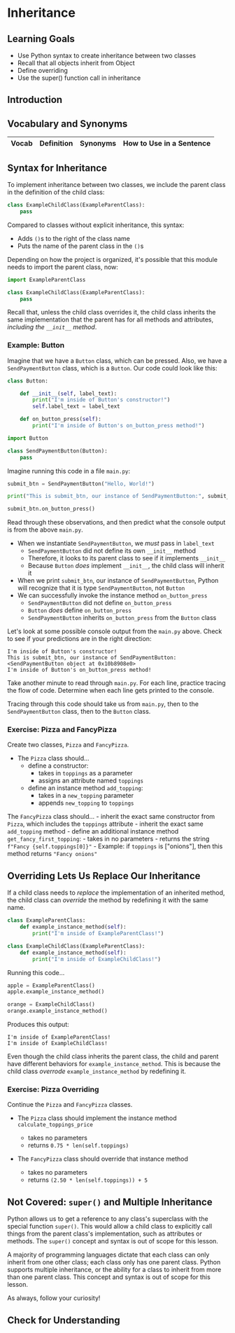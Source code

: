 # Inheritance

## Learning Goals

- Use Python syntax to create inheritance between two classes
- Recall that all objects inherit from Object
- Define overriding
- Use the super() function call in inheritance

## Introduction


## Vocabulary and Synonyms

| Vocab | Definition | Synonyms | How to Use in a Sentence
| --- | --- | --- | ---

## Syntax for Inheritance

To implement inheritance between two classes, we include the parent class in the definition of the child class:

```python
class ExampleChildClass(ExampleParentClass):
    pass
```

Compared to classes without explicit inheritance, this syntax:

- Adds `()`s to the right of the class name
- Puts the name of the parent class in the `()`s

Depending on how the project is organized, it's possible that this module needs to import the parent class, now:

```python
import ExampleParentClass

class ExampleChildClass(ExampleParentClass):
    pass
```

Recall that, unless the child class overrides it, the child class inherits the same implementation that the parent has for all methods and attributes, _including the `__init__` method_.

### Example: Button

Imagine that we have a `Button` class, which can be pressed. Also, we have a `SendPaymentButton` class, which is a `Button`. Our code could look like this:

```python
class Button:

    def __init__(self, label_text):
        print("I'm inside of Button's constructor!")
        self.label_text = label_text

    def on_button_press(self):
        print("I'm inside of Button's on_button_press method!")
```

```python
import Button

class SendPaymentButton(Button):
    pass
```

Imagine running this code in a file `main.py`:

```python
submit_btn = SendPaymentButton("Hello, World!")

print("This is submit_btn, our instance of SendPaymentButton:", submit_btn)

submit_btn.on_button_press()
```

Read through these observations, and then predict what the console output is from the above `main.py`.

- When we instantiate `SendPaymentButton`, we _must_ pass in `label_text`
    - `SendPaymentButton` did not define its own `__init__` method
    - Therefore, it looks to its parent class to see if it implements `__init__`
    - Because `Button` _does_ implement `__init__`, the child class will inherit it
- When we print `submit_btn`, our instance of `SendPaymentButton`, Python will recognize that it is type `SendPaymentButton`, not `Button`
- We can successfully invoke the instance method `on_button_press`
    - `SendPaymentButton` did not define `on_button_press`
    - `Button` _does_ define `on_button_press`
    - `SendPaymentButton` inherits `on_button_press` from the `Button` class

Let's look at some possible console output from the `main.py` above. Check to see if your predictions are in the right direction:

```
I'm inside of Button's constructor!
This is submit_btn, our instance of SendPaymentButton: <SendPaymentButton object at 0x10b8908e0>
I'm inside of Button's on_button_press method!
```

Take another minute to read through `main.py`. For each line, practice tracing the flow of code. Determine when each line gets printed to the console.

Tracing through this code should take us from `main.py`, then to the `SendPaymentButton` class, then to the `Button` class.

### Exercise: Pizza and FancyPizza

Create two classes, `Pizza` and `FancyPizza`.

- The `Pizza` class should...
    - define a constructor:
        - takes in `toppings` as a parameter
        - assigns an attribute named `toppings`
    - define an instance method `add_topping`:
        - takes in a `new_topping` parameter
        - appends `new_topping` to `toppings`

The `FancyPizza` class should...
    - inherit the exact same constructor from `Pizza`, which includes the `toppings` attribute
    - inherit the exact same `add_topping` method
    - define an additional instance method `get_fancy_first_topping`:
        - takes in no parameters
        - returns the string `f"Fancy {self.toppings[0]}"`
        - Example: if `toppings` is ["onions"], then this method returns `"Fancy onions"`


<!-- Question 1 -->

<!-- 

EXAMPLE IMPLEMENTATION

class Pizza:
    
    def __init__(self, toppings):
        self.toppings = toppings

    def add_topping(self, new_topping):
        self.toppings.append(new_topping)
        return new_topping

class FancyPizza(Pizza):

    def get_fancy_first_topping(self):
        return f"Fancy {self.toppings[0]}"



-->

<!--

EXAMPLE TESTS IN PYTEST


import pytest

def test_pizza():
    p = Pizza(["green peppers", "red peppers", "banana peppers"])
    assert len(p.toppings) is 3

    p.add_topping("mushrooms")

    assert len(p.toppings) is 4
    assert "mushrooms" in p.toppings

def test_fancy_pizza():
    fp = FancyPizza(["green onions", "red onions", "banana onions"])
    assert len(fp.toppings) is 3

    fp.add_topping("mushrooms")

    assert len(fp.toppings) is 4
    assert "mushrooms" in fp.toppings

    fancy_topping = fp.get_fancy_first_topping()

    assert fancy_topping == "Fancy green onions"


 -->

## Overriding Lets Us Replace Our Inheritance

If a child class needs to _replace_ the implementation of an inherited method, the child class can _override_ the method by redefining it with the same name.

```python
class ExampleParentClass:
    def example_instance_method(self):
        print("I'm inside of ExampleParentClass!")

class ExampleChildClass(ExampleParentClass):
    def example_instance_method(self):
        print("I'm inside of ExampleChildClass!")
```

Running this code...

```python
apple = ExampleParentClass()
apple.example_instance_method()

orange = ExampleChildClass()
orange.example_instance_method()
```

Produces this output:

```
I'm inside of ExampleParentClass!
I'm inside of ExampleChildClass!
```

Even though the child class inherits the parent class, the child and parent have different behaviors for `example_instance_method`. This is because the child class _overrode_ `example_instance_method` by redefining it.

### Exercise: Pizza Overriding

Continue the `Pizza` and `FancyPizza` classes.

- The `Pizza` class should implement the instance method `calculate_toppings_price`
    - takes no parameters
    - returns `0.75 * len(self.toppings)`

- The `FancyPizza` class should override that instance method
    - takes no parameters
    - returns `(2.50 * len(self.toppings)) + 5`

<!-- 

PLACEHOLDER

class Pizza:    
    def __init__(self, toppings):
        self.toppings = toppings

class FancyPizza(Pizza):
    pass



SOLUTION

class Pizza:
    
    def __init__(self, toppings):
        self.toppings = toppings

    def calculate_toppings_price(self):
        return 0.75 * len(self.toppings)

class FancyPizza(Pizza):

    def calculate_toppings_price(self):
        return (2.50 * len(self.toppings)) + 5

import pytest

def test_pizza():
    p = Pizza(["green peppers", "red peppers", "banana peppers"])

    toppings_price = p.calculate_toppings_price()

    assert toppings_price == pytest.approx(3.0)

def test_fancy_pizza():
    fp = FancyPizza(["green onions", "red onions", "banana onions"])

    toppings_price = fp.calculate_toppings_price()

    assert toppings_price == pytest.approx(15.0)
 -->


## Not Covered: `super()` and Multiple Inheritance

Python allows us to get a reference to any class's superclass with the special function `super()`. This would allow a child class to explicitly call things from the parent class's implementation, such as attributes or methods. The `super()` concept and syntax is out of scope for this lesson.

A majority of programming languages dictate that each class can only inherit from one other class; each class only has one parent class. Python supports multiple inheritance, or the ability for a class to inherit from more than one parent class. This concept and syntax is out of scope for this lesson.

As always, follow your curiosity!

## Check for Understanding
